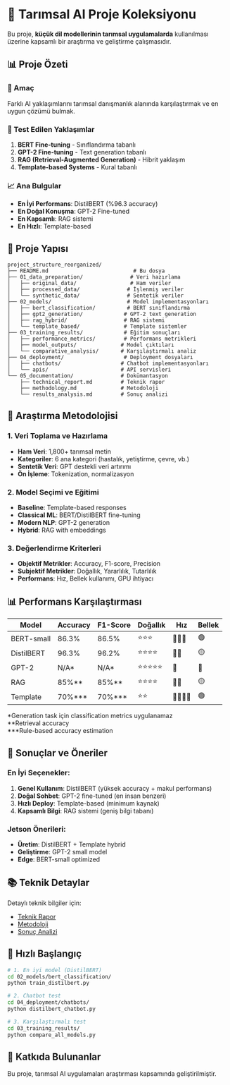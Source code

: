 # 🌾 Tarımsal AI Proje Koleksiyonu

Bu proje, **küçük dil modellerinin tarımsal uygulamalarda** kullanılması üzerine kapsamlı bir araştırma ve geliştirme çalışmasıdır.

## 📊 Proje Özeti

### 🎯 Amaç
Farklı AI yaklaşımlarını tarımsal danışmanlık alanında karşılaştırmak ve en uygun çözümü bulmak.

### 🧪 Test Edilen Yaklaşımlar
1. **BERT Fine-tuning** - Sınıflandırma tabanlı
2. **GPT-2 Fine-tuning** - Text generation tabanlı  
3. **RAG (Retrieval-Augmented Generation)** - Hibrit yaklaşım
4. **Template-based Systems** - Kural tabanlı

### 📈 Ana Bulgular
- **En İyi Performans**: DistilBERT (%96.3 accuracy)
- **En Doğal Konuşma**: GPT-2 Fine-tuned
- **En Kapsamlı**: RAG sistemi
- **En Hızlı**: Template-based

## 📁 Proje Yapısı

```
project_structure_reorganized/
├── README.md                           # Bu dosya
├── 01_data_preparation/               # Veri hazırlama
│   ├── original_data/                 # Ham veriler
│   ├── processed_data/               # İşlenmiş veriler
│   └── synthetic_data/               # Sentetik veriler
├── 02_models/                        # Model implementasyonları
│   ├── bert_classification/          # BERT sınıflandırma
│   ├── gpt2_generation/             # GPT-2 text generation
│   ├── rag_hybrid/                  # RAG sistemi
│   └── template_based/              # Template sistemler
├── 03_training_results/             # Eğitim sonuçları
│   ├── performance_metrics/         # Performans metrikleri
│   ├── model_outputs/              # Model çıktıları
│   └── comparative_analysis/       # Karşılaştırmalı analiz
├── 04_deployment/                   # Deployment dosyaları
│   ├── chatbots/                   # Chatbot implementasyonları
│   └── apis/                       # API servisleri
└── 05_documentation/               # Dokümantasyon
    ├── technical_report.md         # Teknik rapor
    ├── methodology.md              # Metodoloji
    └── results_analysis.md         # Sonuç analizi
```

## 🔬 Araştırma Metodolojisi

### 1. Veri Toplama ve Hazırlama
- **Ham Veri**: 1,800+ tarımsal metin
- **Kategoriler**: 6 ana kategori (hastalık, yetiştirme, çevre, vb.)
- **Sentetik Veri**: GPT destekli veri artırımı
- **Ön İşleme**: Tokenization, normalizasyon

### 2. Model Seçimi ve Eğitimi
- **Baseline**: Template-based responses
- **Classical ML**: BERT/DistilBERT fine-tuning
- **Modern NLP**: GPT-2 generation
- **Hybrid**: RAG with embeddings

### 3. Değerlendirme Kriterleri
- **Objektif Metrikler**: Accuracy, F1-score, Precision
- **Subjektif Metrikler**: Doğallık, Yararlılık, Tutarlılık
- **Performans**: Hız, Bellek kullanımı, GPU ihtiyacı

## 📊 Performans Karşılaştırması

| Model | Accuracy | F1-Score | Doğallık | Hız | Bellek |
|-------|----------|----------|----------|-----|--------|
| BERT-small | 86.3% | 86.5% | ⭐⭐⭐ | 🚀🚀🚀 | 🟢 |
| DistilBERT | 96.3% | 96.2% | ⭐⭐⭐⭐ | 🚀🚀 | 🟡 |
| GPT-2 | N/A* | N/A* | ⭐⭐⭐⭐⭐ | 🚀 | 🔴 |
| RAG | 85%** | 85%** | ⭐⭐⭐⭐ | 🚀🚀 | 🟡 |
| Template | 70%*** | 70%*** | ⭐⭐ | 🚀🚀🚀🚀 | 🟢 |

*Generation task için classification metrics uygulanamaz  
**Retrieval accuracy  
***Rule-based accuracy estimation

## 🎯 Sonuçlar ve Öneriler

### En İyi Seçenekler:
1. **Genel Kullanım**: DistilBERT (yüksek accuracy + makul performans)
2. **Doğal Sohbet**: GPT-2 fine-tuned (en insan benzeri)
3. **Hızlı Deploy**: Template-based (minimum kaynak)
4. **Kapsamlı Bilgi**: RAG sistemi (geniş bilgi tabanı)

### Jetson Önerileri:
- **Üretim**: DistilBERT + Template hybrid
- **Geliştirme**: GPT-2 small model
- **Edge**: BERT-small optimized

## 📚 Teknik Detaylar

Detaylı teknik bilgiler için:
- [Teknik Rapor](05_documentation/technical_report.md)
- [Metodoloji](05_documentation/methodology.md) 
- [Sonuç Analizi](05_documentation/results_analysis.md)

## 🚀 Hızlı Başlangıç

```bash
# 1. En iyi model (DistilBERT)
cd 02_models/bert_classification/
python train_distilbert.py

# 2. Chatbot test
cd 04_deployment/chatbots/
python distilbert_chatbot.py

# 3. Karşılaştırmalı test
cd 03_training_results/
python compare_all_models.py
```

## 📝 Katkıda Bulunanlar

Bu proje, tarımsal AI uygulamaları araştırması kapsamında geliştirilmiştir. 